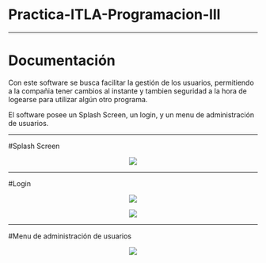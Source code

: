 # Practica-ITLA-Programacion-lll

------------------------------------------------------------
# Documentación

<p>Con este software se busca facilitar la gestión de los usuarios, permitiendo a la compañia tener cambios al instante y tambien seguridad a la hora de logearse para utilizar algún otro programa.</p>

<p>El software posee un Splash Screen, un login, y un menu de administración de usuarios.</p>

------------------------------------------------------------
#Splash Screen

<p align = "center">
<img src = https://user-images.githubusercontent.com/89925494/183183539-dd8a7da8-bb57-4fb4-872f-08112db80b73.png>
</p>

------------------------------------------------------------
#Login
<p align = "center">
<img src = https://user-images.githubusercontent.com/89925494/183186547-9a8bf0dc-d625-41a4-81a9-e7a6b6d20a40.png>
</p>

<p align = "center">
<img src = https://user-images.githubusercontent.com/89925494/183192246-4753f8c8-55ce-4c59-b053-f22b2e26f35e.png>
</p>

------------------------------------------------------------
#Menu de administración de usuarios
<p align = "center">
<img src = https://user-images.githubusercontent.com/89925494/183193432-ff1a3da6-78e7-4584-b3dc-89bb3ec78ec1.png>
</p>
